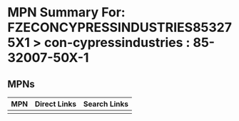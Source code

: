



# MPN Summary For: FZECONCYPRESSINDUSTRIES853275X1 > con-cypressindustries : 85-32007-50X-1

## MPNs
  

|MPN|Direct Links|Search Links|
| :--- | :--- | :--- |
||||
